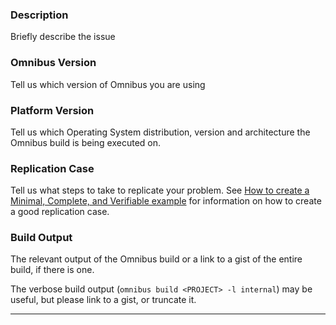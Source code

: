 ### Description

Briefly describe the issue

### Omnibus Version

Tell us which version of Omnibus you are using

### Platform Version

Tell us which Operating System distribution, version and architecture the Omnibus build is being executed on.

### Replication Case

Tell us what steps to take to replicate your problem.  See [How to create a Minimal, Complete, and Verifiable example](https://stackoverflow.com/help/mcve)
for information on how to create a good replication case.

### Build Output

The relevant output of the Omnibus build or a link to a gist of the entire build, if there is one.

The verbose build output (`omnibus build <PROJECT> -l internal`) may be useful, but please link to a gist, or truncate it.

--------------------------------------------------
